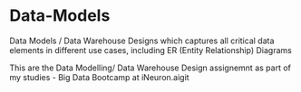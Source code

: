# Data-Models
Data Models / Data Warehouse Designs which captures all critical data elements in different use cases, including ER (Entity Relationship) Diagrams

This are the Data Modelling/ Data Warehouse Design assignemnt as part of my studies - Big Data Bootcamp at iNeuron.aigit